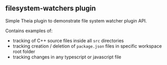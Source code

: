 ## filesystem-watchers plugin

Simple Theia plugin to demonstrate file system watcher plugin API.

Contains examples of:
 - tracking of C++ source files inside all `src` directories
 - tracking creation / deletion of `package.json` files in specific workspace root folder
 - tracking changes in any typescript or javascript file
